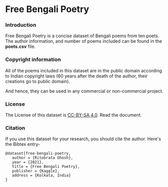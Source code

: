 # Free Bengali Poetry

### Introduction

Free Bengali Poetry is a concise dataset of Bengali poems from ten poets. The author information, and number of poems included can be found in the **poets.csv** file.

### Copyright information

All of the poems included in this dataset are in the public domain according to Indian copyright laws (60 years after the death of the author, their creations go to public domain).

And hence, they can be used in any commercial or non-commercial project.

### License

The License of this dataset is [CC-BY-SA 4.0](https://creativecommons.org/licenses/by-sa/4.0/). Read the document.

### Citation

If you use this dataset for your research, you should cite the author. Here's the Bibtex entry-

```
@dataset{free-bengali-poetry,
   author = {Ritobrata Ghosh},
   year = {2021},
   title = {Free Bengali Poetry},
   publisher = {Kaggle},
   address = {Kolkata, India}
}
```
